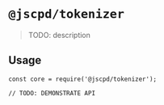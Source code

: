 # `@jscpd/tokenizer`

> TODO: description

## Usage

```
const core = require('@jscpd/tokenizer');

// TODO: DEMONSTRATE API
```
